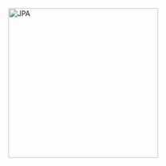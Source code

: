 <img src="https://labs.bluesoft.com.br/wp-content/uploads/2017/03/JPAHibernate.jpg" height="300px" width="auto" alt="JPA">
